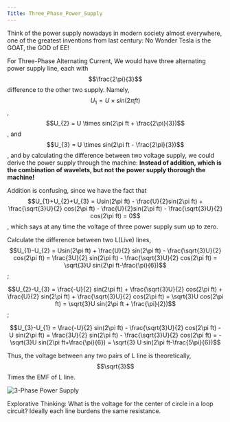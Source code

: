 ```yaml
---
Title: Three_Phase_Power_Supply
---
```


<link rel="stylesheet" href="https://cdn.jsdelivr.net/npm/katex@0.15.1/dist/katex.min.css" integrity="sha384-R4558gYOUz8mP9YWpZJjofhk+zx0AS11p36HnD2ZKj/6JR5z27gSSULCNHIRReVs" crossorigin="anonymous">
<script defer src="https://cdn.jsdelivr.net/npm/katex@0.15.1/dist/katex.min.js" integrity="sha384-z1fJDqw8ZApjGO3/unPWUPsIymfsJmyrDVWC8Tv/a1HeOtGmkwNd/7xUS0Xcnvsx" crossorigin="anonymous"></script>
<script defer src="https://cdn.jsdelivr.net/npm/katex@0.15.1/dist/contrib/auto-render.min.js" integrity="sha384-+XBljXPPiv+OzfbB3cVmLHf4hdUFHlWNZN5spNQ7rmHTXpd7WvJum6fIACpNNfIR" crossorigin="anonymous"
    onload="renderMathInElement(document.body);"></script>

Think of the power supply nowadays in modern society almost everywhere, one of the greatest inventions from last century: No Wonder Tesla is the GOAT, the GOD of EE!

For Three-Phase Alternating Current, We would have three alternating power supply line, each with $$\frac{2\pi}{3}$$ difference to the other two supply.
Namely, $$U_{1} = U \times sin(2\pi ft)$$, $$U_{2} = U \times sin(2\pi ft + \frac{2\pi}{3})$$, and $$U_{3} = U \times sin(2\pi ft - \frac{2\pi}{3})$$, and by calculating the difference between two voltage supply, we could derive the power supply through the machine: **Instead of addition, which is the combination of wavelets, but not the power supply thorough the machine!**

Addition is confusing, since we have the fact that $$U_{1}+U_{2}+U_{3} = Usin(2\pi ft) - \frac{U}{2}sin(2\pi ft) + \frac{\sqrt{3}U}{2} cos(2\pi ft) - \frac{U}{2}sin(2\pi ft) - \frac{\sqrt{3}U}{2} cos(2\pi ft) = 0$$, which says at any time the voltage of three power supply sum up to zero.

Calculate the difference between two L(Live) lines, $$U_{1}-U_{2} = Usin(2\pi ft) + \frac{U}{2} sin(2\pi ft) - \frac{\sqrt{3}U}{2} cos(2\pi ft) =  \frac{3U}{2} sin(2\pi ft) - \frac{\sqrt{3}U}{2} cos(2\pi ft) = \sqrt{3}U sin(2\pi ft-\frac{\pi}{6})$$; 

$$U_{2}-U_{3} = \frac{-U}{2} sin(2\pi ft) + \frac{\sqrt{3}U}{2} cos(2\pi ft) + \frac{U}{2} sin(2\pi ft) + \frac{\sqrt{3}U}{2} cos(2\pi ft) = \sqrt{3}U cos(2\pi ft) = \sqrt{3}U sin(2\pi ft + \frac{\pi}{2})$$; 

$$U_{3}-U_{1} = \frac{-U}{2} sin(2\pi ft) - \frac{\sqrt{3}U}{2} cos(2\pi ft) - U sin(2\pi ft) = 
\frac{3U}{2} sin(2\pi ft) - \frac{\sqrt{3}U}{2} cos(2\pi ft) = -\sqrt{3}U sin(2\pi ft+\frac{\pi}{6}) = \sqrt{3} U sin(2\pi ft-\frac{5\pi}{6})$$

Thus, the voltage between any two pairs of L line is theoretically, $$\sqrt{3}$$ Times the EMF of L line.

 ![3-Phase Power Supply](https://upload.wikimedia.org/wikipedia/commons/thumb/4/48/3_Phase_Power_Connected_to_Wye_Load.svg/2560px-3_Phase_Power_Connected_to_Wye_Load.svg.png)

Explorative Thinking: What is the voltage for the center of circle in a loop circuit? Ideally each line burdens the same resistance. 
